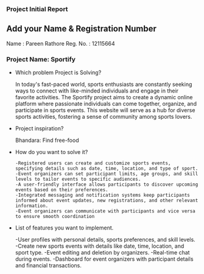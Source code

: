 ### Project Initial Report

## Add your Name & Registration Number
Name : Pareen Rathore
Reg. No. : 12115664

### Project Name: Sportify

- Which problem Project is Solving?

    In today's fast-paced world, sports enthusiasts are constantly seeking ways to connect with like-minded individuals and engage in their favorite activities. The Sportify project aims to create a dynamic online platform where passionate individuals can come together, organize, and participate in sports events. This website will serve as a hub for diverse sports activities, fostering a sense of community among sports lovers.

- Project inspiration?

    Bhandara: Find free-food

- How do you want to solve it?

      -Registered users can create and customize sports events, specifying details such as date, time, location, and type of sport.
      -Event organizers can set participant limits, age groups, and skill levels to tailor events to specific audiences.
      -A user-friendly interface allows participants to discover upcoming events based on their preferences.
      -Integrated messaging and notification systems keep participants informed about event updates, new registrations, and other relevant information.
      -Event organizers can communicate with participants and vice versa to ensure smooth coordination

- List of features you want to implement.

     -User profiles with personal details, sports preferences, and skill levels.
     -Create new sports events with details like date, time, location, and sport type.
     -Event editing and deletion by organizers.
     -Real-time chat during events.
     -Dashboard for event organizers with participant details and financial transactions.


